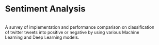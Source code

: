 # Sentiment Analysis
<br>
A survey of implementation and performance comparison on classification of twitter tweets into positive or negative by using various Machine Learning and Deep Learning models.
